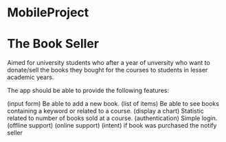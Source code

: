 # MobileProject

# The Book Seller

Aimed for university students who after a year of unversity who want
to donate/sell the books they bought for the courses to students in lesser academic years.

The app should be able to provide the following features:

(input form) Be able to add a new book.
(list of items) Be able to see books containing a keyword or related to a course.
(display a chart) Statistic related to number of books sold at a course.
(authentication) Simple login.
(offline support)
(online support)
(intent) if book was purchased the notify seller
		

